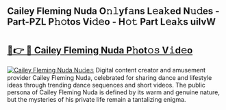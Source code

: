 ## Cailey Fleming Nuda O𝚗𝚕yf𝚊ns L𝚎a𝚔ed N𝚞𝚍es - Part-PZL P𝚑𝚘tos Vi𝚍𝚎o - H𝚘𝚝 Part L𝚎a𝚔s uiIvW

# <h2><a href="http://kf7yrgd.oniu.top/?m=Cailey+Fleming+Nuda">🔗👉 🔴 Cailey Fleming Nuda P𝚑ot𝚘𝚜 V𝚒d𝚎o</a></h2>

[![Cailey Fleming Nuda Nu𝚍e𝚜](https://i.imgur.com/0qMVB7G.gif)](http://kf7yrgd.oniu.top/?m=Cailey+Fleming+Nuda)
Digital content creator and amusement provider Cailey Fleming Nuda, celebrated for sharing dance and lifestyle ideas through trending dance sequences and short videos. The public persona of Cailey Fleming Nuda is defined by its warm and genuine nature, but the mysteries of his private life remain a tantalizing enigma.  
